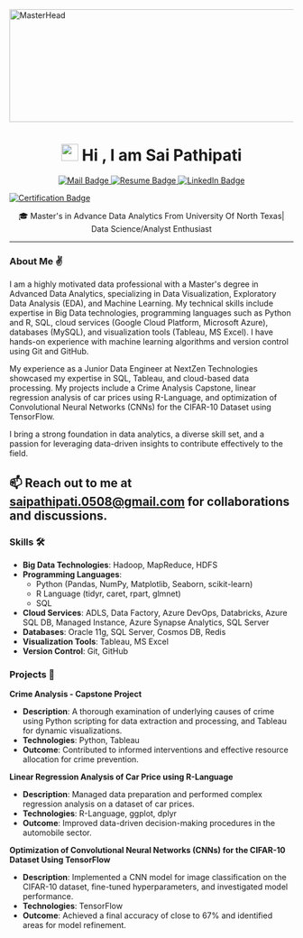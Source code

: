   <img src="https://cdn.analyticsvidhya.com/wp-content/uploads/2023/08/System-engineer-to-data-analyst.jpeg" alt="MasterHead" width="1000" height="200">
</a>
<h1 align = "center"><img src="https://media.giphy.com/media/hvRJCLFzcasrR4ia7z/giphy.gif" width="30" />  Hi , I am Sai Pathipati </h1>
<p align="center">
  <a href="mailto:saipathipati.0508@gmail.com">
    <img src="https://img.shields.io/badge/Mail-f25030?style=for-the-badge&logoColor=white" alt="Mail Badge">
  </a>
  <a href="https://docs.google.com/document/d/1yzH2cnFviOw8Ge0ElLr1eisnON1wLzGl/edit?usp=sharing">
    <img src="https://img.shields.io/badge/Resume-f2f542?style=for-the-badge&logoColor=white" alt="Resume Badge">
</a>
  <a href="https://www.linkedin.com/in/sai-chowdary-41199b209/">
    <img src="https://img.shields.io/badge/LinkedIn-0077b5?style=for-the-badge&logoColor=white" alt="LinkedIn Badge">
  </a>
</p>
<p>
  <a href="https://learn.microsoft.com/en-us/users/saikumarpathipati-8132/credentials/559b9dbc5f1e7265">
    <img src="https://example.com/path/to/your/certification/logo.png" alt="Certification Badge">
  </a>
</p>


<div align="center">

🎓 Master's in Advance Data Analytics From University Of North Texas| Data Science/Analyst Enthusiast

</div>

---

### About Me ✌️
I am a highly motivated data professional with a Master's degree in Advanced Data Analytics, specializing in Data Visualization, Exploratory Data Analysis (EDA), and Machine Learning. My technical skills include expertise in Big Data technologies, programming languages such as Python and R, SQL, cloud services (Google Cloud Platform, Microsoft Azure), databases (MySQL), and visualization tools (Tableau, MS Excel). I have hands-on experience with machine learning algorithms and version control using Git and GitHub.

My experience as a Junior Data Engineer at NextZen Technologies showcased my expertise in SQL, Tableau, and cloud-based data processing. My projects include a Crime Analysis Capstone, linear regression analysis of car prices using R-Language, and optimization of Convolutional Neural Networks (CNNs) for the CIFAR-10 Dataset using TensorFlow.

I bring a strong foundation in data analytics, a diverse skill set, and a passion for leveraging data-driven insights to contribute effectively to the field.

📫 Reach out to me at saipathipati.0508@gmail.com for collaborations and discussions.
---

### Skills 🛠️
- **Big Data Technologies**: Hadoop, MapReduce, HDFS
- **Programming Languages**: 
  - Python (Pandas, NumPy, Matplotlib, Seaborn, scikit-learn)
  - R Language (tidyr, caret, rpart, glmnet)
  - SQL
- **Cloud Services**: ADLS, Data Factory, Azure DevOps, Databricks, Azure SQL DB, Managed Instance, Azure Synapse Analytics, SQL Server
- **Databases**: Oracle 11g, SQL Server, Cosmos DB, Redis
- **Visualization Tools**: Tableau, MS Excel
- **Version Control**: Git, GitHub
### Projects 🚀
**Crime Analysis - Capstone Project**
- **Description**: A thorough examination of underlying causes of crime using Python scripting for data extraction and processing, and Tableau for dynamic visualizations.
- **Technologies**: Python, Tableau
- **Outcome**: Contributed to informed interventions and effective resource allocation for crime prevention.

**Linear Regression Analysis of Car Price using R-Language**
- **Description**: Managed data preparation and performed complex regression analysis on a dataset of car prices.
- **Technologies**: R-Language, ggplot, dplyr
- **Outcome**: Improved data-driven decision-making procedures in the automobile sector.

**Optimization of Convolutional Neural Networks (CNNs) for the CIFAR-10 Dataset Using TensorFlow**
- **Description**: Implemented a CNN model for image classification on the CIFAR-10 dataset, fine-tuned hyperparameters, and investigated model performance.
- **Technologies**: TensorFlow
- **Outcome**: Achieved a final accuracy of close to 67% and identified areas for model refinement.
